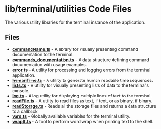 # lib/terminal/utilities Code Files
The various utility libraries for the terminal instance of the application.

## Files
<!-- Do not edit below this line.  Contents dynamically populated. -->

* **[commandName.ts](commandName.ts)**                       - A library for visually presenting command documentation to the terminal.
* **[commands_documentation.ts](commands_documentation.ts)** - A data structure defining command documentation with usage examples.
* **[error.ts](error.ts)**                                   - A utility for processing and logging errors from the terminal application.
* **[humanTime.ts](humanTime.ts)**                           - A utility to generate human readable time sequences.
* **[lists.ts](lists.ts)**                                   - A utility for visually presenting lists of data to the terminal's console.
* **[log.ts](log.ts)**                                       - A log utility for displaying multiple lines of text to the terminal.
* **[readFile.ts](readFile.ts)**                             - A utility to read files as text, if text, or as binary, if binary.
* **[readStorage.ts](readStorage.ts)**                       - Reads all the storage files and returns a data structure to a callback
* **[vars.ts](vars.ts)**                                     - Globally available variables for the terminal utility.
* **[wrapIt.ts](wrapIt.ts)**                                 - A tool to perform word wrap when printing text to the shell.